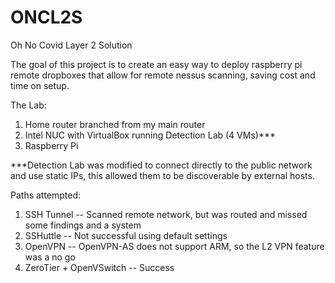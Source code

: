 # ONCL2S
Oh No Covid Layer 2 Solution


The goal of this project is to create an easy way to deploy raspberry pi remote dropboxes that allow for remote nessus scanning, saving cost and time on setup.


The Lab: 

1. Home router branched from my main router
2. Intel NUC with VirtualBox running Detection Lab (4 VMs)***
3. Raspberry Pi

***Detection Lab was modified to connect directly to the public network and use static IPs, this allowed them to be discoverable by external hosts. 

Paths attempted: 

1. SSH Tunnel -- Scanned remote network, but was routed and missed some findings and a system
2. SSHuttle -- Not successful using default settings
4. OpenVPN -- OpenVPN-AS does not support ARM, so the L2 VPN feature was a no go
3. ZeroTier + OpenVSwitch -- Success
